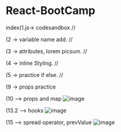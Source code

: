 # React-BootCamp
index(1.js-> codesandbox //

(2 -> variable name add. // 

(3 -> attributes, lorem picsum. //

(4 -> inline Styling. //

(5 -> practice if else. //

(9 -> props practice 

(10 --> props and map 
![image](https://user-images.githubusercontent.com/49728020/177011775-022e5842-8ed6-43a3-9a41-7464aa7f0c2a.png)

(13.2 --> hooks
![image](https://user-images.githubusercontent.com/49728020/177179336-fa99012f-dc0c-4ffd-a7d0-66f9773d8626.png)

(15 --> spread operator, prevValue
![image](https://user-images.githubusercontent.com/49728020/177322289-38261644-86d1-4be6-b426-d3640ff7bf47.png)






